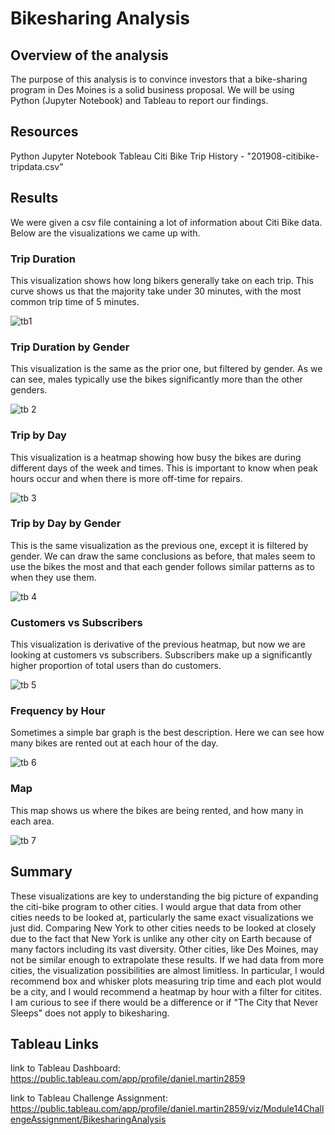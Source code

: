 # Bikesharing Analysis

## Overview of the analysis
The purpose of this analysis is to convince investors that a bike-sharing program in Des Moines is a solid business proposal. We will be using Python (Jupyter Notebook) and Tableau to report our findings.

## Resources
Python
Jupyter Notebook
Tableau
Citi Bike Trip History - "201908-citibike-tripdata.csv"

## Results
We were given a csv file containing a lot of information about Citi Bike data. Below are the visualizations we came up with.

### Trip Duration
This visualization shows how long bikers generally take on each trip. This curve shows us that the majority take under 30 minutes, with the most common trip time of 5 minutes.

![tb1](https://user-images.githubusercontent.com/91795475/150721595-c0dada2b-4cb7-4395-bba3-1a1cd04c5f87.png)


### Trip Duration by Gender
This visualization is the same as the prior one, but filtered by gender. As we can see, males typically use the bikes significantly more than the other genders.

![tb 2](https://user-images.githubusercontent.com/91795475/150721607-490e9e7e-d303-4115-8a2b-9a8389a39fc9.png)


### Trip by Day
This visualization is a heatmap showing how busy the bikes are during different days of the week and times. This is important to know when peak hours occur and when there is more off-time for repairs.

![tb 3](https://user-images.githubusercontent.com/91795475/150721617-726e32b3-64e7-40de-b54e-2d76e50ca4dd.png)


### Trip by Day by Gender
This is the same visualization as the previous one, except it is filtered by gender. We can draw the same conclusions as before, that males seem to use the bikes the most and that each gender follows similar patterns as to when they use them.

![tb 4](https://user-images.githubusercontent.com/91795475/150721620-c39774bb-9434-4147-a441-45d7a8f1573b.png)


### Customers vs Subscribers
This visualization is derivative of the previous heatmap, but now we are looking at customers vs subscribers. Subscribers make up a significantly higher proportion of total users than do customers.

![tb 5](https://user-images.githubusercontent.com/91795475/150721625-55d42f60-d0f7-447c-a5d1-ae656e15daa8.png)


### Frequency by Hour
Sometimes a simple bar graph is the best description. Here we can see how many bikes are rented out at each hour of the day.

![tb 6](https://user-images.githubusercontent.com/91795475/150721632-1b94f942-fd4d-456c-b26c-06fd6b4fb130.png)


### Map
This map shows us where the bikes are being rented, and how many in each area.

![tb 7](https://user-images.githubusercontent.com/91795475/150721637-68ac4c08-4f9b-479f-88cb-7950232afbcf.png)

## Summary
These visualizations are key to understanding the big picture of expanding the citi-bike program to other cities. I would argue that data from other cities needs to be looked at, particularly the same exact visualizations we just did. Comparing New York to other cities needs to be looked at closely due to the fact that New York is unlike any other city on Earth because of many factors including its vast diversity. Other cities, like Des Moines, may not be similar enough to extrapolate these results. If we had data from more cities, the visualization possibilities are almost limitless. In particular, I would recommend box and whisker plots measuring trip time and each plot would be a city, and I would recommend a heatmap by hour with a filter for citites. I am curious to see if there would be a difference or if "The City that Never Sleeps" does not apply to bikesharing.


## Tableau Links
link to Tableau Dashboard: https://public.tableau.com/app/profile/daniel.martin2859

link to Tableau Challenge Assignment: https://public.tableau.com/app/profile/daniel.martin2859/viz/Module14ChallengeAssignment/BikesharingAnalysis
